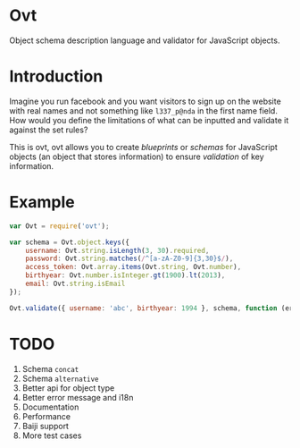 Ovt
===

Object schema description language and validator for JavaScript objects.

# Introduction

Imagine you run facebook and you want visitors to sign up on the website with real names and not something like `l337_p@nda` in the first name field. How would you define the limitations of what can be inputted and validate it against the set rules?

This is ovt, ovt allows you to create *blueprints* or *schemas* for JavaScript objects (an object that stores information) to ensure *validation* of key information.

# Example

```javascript
var Ovt = require('ovt');

var schema = Ovt.object.keys({
    username: Ovt.string.isLength(3, 30).required,
    password: Ovt.string.matches(/^[a-zA-Z0-9]{3,30}$/),
    access_token: Ovt.array.items(Ovt.string, Ovt.number),
    birthyear: Ovt.number.isInteger.gt(1900).lt(2013),
    email: Ovt.string.isEmail
});

Ovt.validate({ username: 'abc', birthyear: 1994 }, schema, function (err, value) { });  // err === null -> valid
```

# TODO

1. Schema `concat`
2. Schema `alternative`
3. Better api for object type
4. Better error message and i18n
5. Documentation
6. Performance
7. Baiji support
8. More test cases

